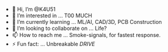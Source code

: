 - 👋 Hi, I’m @K4U51
- 👀 I’m interested in ... T00 MUCH
- 🌱 I’m currently learning ... ML/AI, CAD/3D, PCB Construction
- 💞️ I’m looking to collaborate on ... Life?
- 📫 How to reach me ... Smoke-signals, for fastest response.
- ⚡ Fun fact: ... Unbreakable _DRIVE_

<!---
K4U51/K4U51 is a ✨ special ✨ repository because its `README.md` (this file) appears on your GitHub profile.
You can click the Preview link to take a look at your changes.
--->

